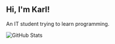 ## Hi, I'm Karl!

An IT student trying to learn programming.

![GitHub Stats](https://github-readme-stats.vercel.app/api?username=YOUR_USERNAME&count_private=true&show_icons=true&theme=tokyonights)



<!--
**karl2522/karl2522** is a ✨ _special_ ✨ repository because its `README.md` (this file) appears on your GitHub profile.

Here are some ideas to get you started:

- 🔭 I’m currently working on ...
- 🌱 I’m currently learning ...
- 👯 I’m looking to collaborate on ...
- 🤔 I’m looking for help with ...
- 💬 Ask me about ...
- 📫 How to reach me: ...
- 😄 Pronouns: ...
- ⚡ Fun fact: ...
-->
